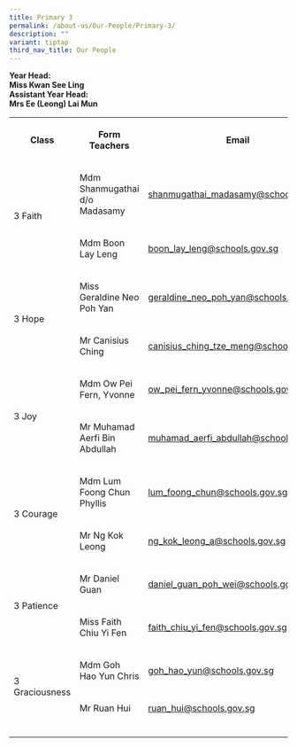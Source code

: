 ```yaml
---
title: Primary 3
permalink: /about-us/Our-People/Primary-3/
description: ""
variant: tiptap
third_nav_title: Our People
---
```

<p><strong>Year Head:</strong>
<br><strong>Miss Kwan See Ling</strong>
<br><strong>Assistant Year Head:</strong>
<br><strong>Mrs Ee (Leong) Lai Mun</strong>
</p>
<table style="minWidth: 75px">
<colgroup>
<col>
<col>
<col>
</colgroup>
<tbody>
<tr>
<th rowspan="1" colspan="1">
<p>Class</p>
</th>
<th rowspan="1" colspan="1">
<p>Form Teachers</p>
</th>
<th rowspan="1" colspan="1">
<p>Email</p>
</th>
</tr>
<tr>
<td rowspan="2" colspan="1">
<p>3 Faith</p>
</td>
<td rowspan="1" colspan="1">
<p>Mdm Shanmugathai d/o Madasamy</p>
</td>
<td rowspan="1" colspan="1">
<p><a href="mailto:shanmugathai_madasamy@schools.gov.sg" rel="noopener noreferrer nofollow" target="_blank">shanmugathai_madasamy@schools.gov.sg</a>
</p>
</td>
</tr>
<tr>
<td rowspan="1" colspan="1">
<p>Mdm Boon Lay Leng</p>
</td>
<td rowspan="1" colspan="1">
<p><a href="mailto:boon_lay_leng@schools.gov.sg" rel="noopener noreferrer nofollow" target="_blank">boon_lay_leng@schools.gov.sg</a>
</p>
</td>
</tr>
<tr>
<td rowspan="2" colspan="1">
<p>3 Hope</p>
</td>
<td rowspan="1" colspan="1">
<p>Miss Geraldine Neo Poh Yan</p>
</td>
<td rowspan="1" colspan="1">
<p><a href="mailto:geraldine_neo_poh_yan@schools.gov.sg" rel="noopener noreferrer nofollow" target="_blank">geraldine_neo_poh_yan@schools.gov.sg</a>
</p>
</td>
</tr>
<tr>
<td rowspan="1" colspan="1">
<p>Mr Canisius Ching</p>
</td>
<td rowspan="1" colspan="1">
<p><a href="mailto:canisius_ching_tze_meng@schools.gov.sg" rel="noopener noreferrer nofollow" target="_blank">canisius_ching_tze_meng@schools.gov.sg</a>
</p>
</td>
</tr>
<tr>
<td rowspan="2" colspan="1">
<p>3 Joy</p>
</td>
<td rowspan="1" colspan="1">
<p>Mdm Ow Pei Fern, Yvonne</p>
</td>
<td rowspan="1" colspan="1">
<p><a href="mailto:ow_pei_fern_yvonne@schools.gov.sg" rel="noopener noreferrer nofollow" target="_blank">ow_pei_fern_yvonne@schools.gov.sg</a>
</p>
</td>
</tr>
<tr>
<td rowspan="1" colspan="1">
<p>Mr Muhamad Aerfi Bin Abdullah</p>
</td>
<td rowspan="1" colspan="1">
<p><a href="mailto:muhamad_aerfi_abdullah@schools.gov.sg" rel="noopener noreferrer nofollow" target="_blank">muhamad_aerfi_abdullah@schools.gov.sg</a>
</p>
</td>
</tr>
<tr>
<td rowspan="2" colspan="1">
<p>3 Courage</p>
</td>
<td rowspan="1" colspan="1">
<p>Mdm Lum Foong Chun Phyllis</p>
</td>
<td rowspan="1" colspan="1">
<p><a href="mailto:lum_foong_chun@schools.gov.sg" rel="noopener noreferrer nofollow" target="_blank">lum_foong_chun@schools.gov.sg</a>
</p>
</td>
</tr>
<tr>
<td rowspan="1" colspan="1">
<p>Mr Ng Kok Leong</p>
</td>
<td rowspan="1" colspan="1">
<p><a href="mailto:ng_kok_leong_a@schools.gov.sg" rel="noopener noreferrer nofollow" target="_blank">ng_kok_leong_a@schools.gov.sg</a>
</p>
</td>
</tr>
<tr>
<td rowspan="2" colspan="1">
<p>3 Patience</p>
</td>
<td rowspan="1" colspan="1">
<p>Mr Daniel Guan</p>
</td>
<td rowspan="1" colspan="1">
<p><a href="mailto:daniel_guan_poh_wei@schools.gov.sg" rel="noopener noreferrer nofollow" target="_blank">daniel_guan_poh_wei@schools.gov.sg</a>
</p>
</td>
</tr>
<tr>
<td rowspan="1" colspan="1">
<p>Miss Faith Chiu Yi Fen</p>
</td>
<td rowspan="1" colspan="1">
<p><a href="mailto:faith_chiu_yi_fen@schools.gov.sg" rel="noopener noreferrer nofollow" target="_blank">faith_chiu_yi_fen@schools.gov.sg</a>
</p>
</td>
</tr>
<tr>
<td rowspan="2" colspan="1">
<p>3 Graciousness</p>
</td>
<td rowspan="1" colspan="1">
<p>Mdm Goh Hao Yun Chris</p>
</td>
<td rowspan="1" colspan="1">
<p><a href="mailto:goh_hao_yuan@schools.gov.sg" rel="noopener noreferrer nofollow" target="_blank">goh_hao_yun@schools.gov.sg</a>
</p>
</td>
</tr>
<tr>
<td rowspan="1" colspan="1">
<p>Mr Ruan Hui</p>
</td>
<td rowspan="1" colspan="1">
<p><a href="mailto:nurulain_azilah@schools.gov.sg" rel="noopener noreferrer nofollow" target="_blank">ruan_hui@schools.gov.sg</a>
</p>
</td>
</tr>
<tr>
<td rowspan="1" colspan="1">
<p></p>
</td>
<td rowspan="1" colspan="1">
<p></p>
</td>
<td rowspan="1" colspan="1">
<p></p>
</td>
</tr>
</tbody>
</table>
<p></p>